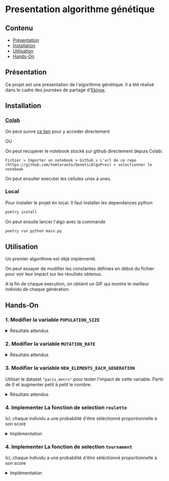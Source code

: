 # Presentation algorithme génétique

## Contenu

- [Présentation](#présentation)
- [Installation](#installation)
- [Utilisation](#utilisation)
- [Hands-On](#Hands-On)

## Présentation

Ce projet est une présentation de l'algorithme génétique. Il a été réalisé dans le cadre des journées de partage d'[Ekinox](www.ekinox.io).

## Installation

### [Colab](https://colab.research.google.com/)

On peut suivre [ce lien](https://colab.research.google.com/github/tomtaranto/GeneticAlgoPrez/blob/main/GeneticAlgoHandsOn.ipynb) pour y acceder directement

OU

On peut recuperer le notebook stocké sur github directement depuis Colab:

```
Fichier > Importer un notebook > Github > L'url de ce repo (https://github.com/tomtaranto/GeneticAlgoPrez) > selectionner le notebook
```

On peut ensuiter executer les cellules unes à unes.


### Local
 
Pour installer le projet en local. Il faut installer les dependances python

```bash
poetry install
```

On peut ensuite lancer l'algo avec la commande

```bash
poetry run python main.py
```


## Utilisation

Un premier algorithme est déjà implémenté.

On peut essayer de modifier les constantes définies en début du fichier pour voir leur impact sur les résultats obtenus.

A la fin de chaque execution, on obtient un GIF qui montre le meilleur individu de chaque génération.


## Hands-On

### 1. Modifier la variable `POPULATION_SIZE`

<details>
<summary>Résultats attendus</summary>
La convergence vers une solution est plus rapide lorsque la population est grande
</details>

### 2. Modifier la variable `MUTATION_RATE`

<details>
<summary>Résultats attendus</summary>
La convergence vers une solution est plus rapide lorsque la mutation est dans l'intervalle [0.1, 0.9]
</details>


### 3. Modifier la variable `NEW_ELEMENTS_EACH_GENERATION`

Utiliser le dataset `"paris_metro"` pour tester l'impact de cette variable. Partir de 0 et augmenter petit à petit le nombre.

<details>
<summary>Résultats attendus</summary>
L'apparition de nouveaux éléments permet de ne pas rester coincé sur les minimas locaux. Attention, un trop grand nombre de nouveaux éléments peut ralentir fortement la convergence.
</details>

### 4. Implementer La fonction de selection `roulette`

Ici, chaque individu a une probabilité d'être séléctionné proportionnelle à son score

<details>
<summary>Implémentation</summary>
TODO
</details>

### 4. Implementer La fonction de selection `tournament`

Ici, chaque individu a une probabilité d'être séléctionné proportionnelle à son score

<details>
<summary>Implémentation</summary>
TODO
</details>














